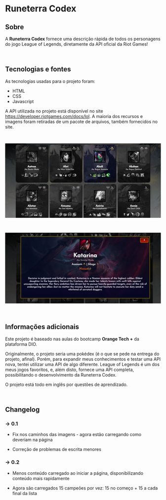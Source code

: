 # Runeterra Codex

## Sobre
A **Runeterra Codex** fornece uma descrição rápida de todos os personagens do jogo League of Legends, diretamente da API oficial da Riot Games!

<br>

## Tecnologias e fontes
As tecnologias usadas para o projeto foram:

- HTML
- CSS
- Javascript

A API utilizada no projeto está disponível no site https://developer.riotgames.com/docs/lol. A maioria dos recursos e imagens foram retiradas de um pacote de arquivos, também fornecidos no site.

<br>


![](/prints/overview.png)

<br>

![](/prints/card.png)

<bR>

## Informações adicionais
Este projeto é baseado nas aulas do bootcamp **Orange Tech +** da plataforma DIO.

Originalmente, o projeto seria uma pokédex (é o que se pede na entrega do projeto, afinal). Porém, para expandir meus conhecimentos e testar uma API nova, tentei utilizar uma API de algo diferente. League of Legends é um dos meus jogos favoritos, e, além disto, fornece uma API completa, possibilitando o desenvolvimento da Runeterra Codex.

O projeto está todo em inglês por questões de aprendizado.

<br>

## Changelog

### -> 0.1

- Fix nos caminhos das imagens - agora estão carregando como deveriam na página

- Correção de problemas de escrita menores

### -> 0.2

- Menos conteúdo carregado ao iniciar a página, disponibilizando conteúdo mais rapidamente

- Agora são carregados 15 campeões por vez: 15 no começo + 15 a cada final da lista